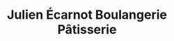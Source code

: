 ---
title: "Julien Écarnot Boulangerie Pâtisserie"
url: /pontarlier/julien-ecarnot-boulangerie-patisserie/
shop: boulangerie
---